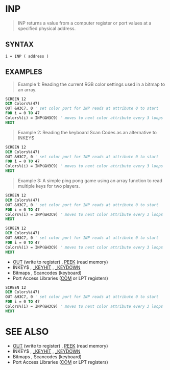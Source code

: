 # INP
> INP returns a value from a computer register or port values at a specified physical address.

## SYNTAX
`i = INP ( address )`

## EXAMPLES
> Example 1: Reading the current RGB color settings used in a bitmap to an array.

```vb
SCREEN 12
DIM Colors%(47)
OUT &H3C7, 0 ' set color port for INP reads at attribute 0 to start
FOR i = 0 TO 47
Colors%(i) = INP(&H3C9) ' moves to next color attribute every 3 loops
NEXT
```

> Example 2: Reading the keyboard Scan Codes as an alternative to INKEY$

```vb
SCREEN 12
DIM Colors%(47)
OUT &H3C7, 0 ' set color port for INP reads at attribute 0 to start
FOR i = 0 TO 47
Colors%(i) = INP(&H3C9) ' moves to next color attribute every 3 loops
NEXT
```

> Example 3: A simple ping pong game using an array function to read multiple keys for two players.

```vb
SCREEN 12
DIM Colors%(47)
OUT &H3C7, 0 ' set color port for INP reads at attribute 0 to start
FOR i = 0 TO 47
Colors%(i) = INP(&H3C9) ' moves to next color attribute every 3 loops
NEXT
```


```vb
SCREEN 12
DIM Colors%(47)
OUT &H3C7, 0 ' set color port for INP reads at attribute 0 to start
FOR i = 0 TO 47
Colors%(i) = INP(&H3C9) ' moves to next color attribute every 3 loops
NEXT
```

* [OUT](OUT.md) (write to register) , [PEEK](PEEK.md) (read memory)
* INKEY$ , [_KEYHIT](_KEYHIT.md) , [_KEYDOWN](_KEYDOWN.md)
* Bitmaps , Scancodes (keyboard)
* Port Access Libraries ([COM](COM.md) or LPT registers)

```vb
SCREEN 12
DIM Colors%(47)
OUT &H3C7, 0 ' set color port for INP reads at attribute 0 to start
FOR i = 0 TO 47
Colors%(i) = INP(&H3C9) ' moves to next color attribute every 3 loops
NEXT
```



# SEE ALSO
* [OUT](OUT.md) (write to register) , [PEEK](PEEK.md) (read memory)
* INKEY$ , [_KEYHIT](_KEYHIT.md) , [_KEYDOWN](_KEYDOWN.md)
* Bitmaps , Scancodes (keyboard)
* Port Access Libraries ([COM](COM.md) or LPT registers)

